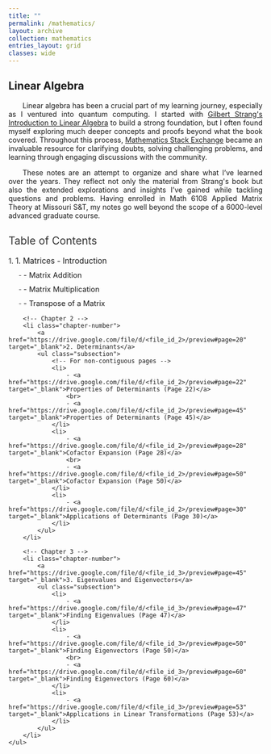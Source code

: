 ```yaml
---
title: ""
permalink: /mathematics/
layout: archive
collection: mathematics
entries_layout: grid
classes: wide
---
```


<style>
.text-block {
    text-align: justify;
    text-indent: 2em;
    margin-right: auto; /* Adjust this value as needed */
    max-width: 8.27in; /* Constrain to A4 width */
}
</style>

## Linear Algebra
<a name="linear-algebra"></a>
<div class="text-block">
 <p>Linear algebra has been a crucial part of my learning journey, especially as I ventured into quantum computing. I  started with <a href="https://archive.org/details/gilbert-strang-introduction-to-linear-algebra-fifth-edition/page/504/mode/2up">Gilbert Strang's Introduction to Linear Algebra</a> to build a strong foundation, but I often found myself exploring much deeper concepts and proofs beyond what the book covered. Throughout this process, <a href="https://math.stackexchange.com/users/223599/sooraj-soman">Mathematics Stack Exchange</a> became an invaluable resource for clarifying doubts, solving challenging problems, and learning through engaging discussions with the community.<br></p>
  <p>These notes are an attempt to organize and share what I’ve learned over the years. They reflect not only the material from Strang's book but also the extended explorations and insights I’ve gained while tackling questions and problems. Having enrolled in Math 6108 Applied Matrix Theory at Missouri S&T, my notes go well beyond the scope of a 6000-level advanced graduate course.</p>
</div>

<style>
    .toc {
        padding: 0; /* Remove padding */
        border: none; /* Remove border */
        max-width: 100%; /* Align with text environment */
        margin: 20px 0; /* Add spacing above and below */
        font-family: inherit; /* Use the same font as the page */
        font-weight: normal; /* Ensure no bolding */
    }
    .toc h2 {
        font-size: 1.5em;
        color: #333;
        text-align: left; /* Align with text */
        text-transform: none; /* Ensure title is not in uppercase */
        font-family: inherit; /* Use the same font as the page */
        font-weight: normal; /* Ensure no bolding */
    }
    .toc ul {
        list-style: none; /* Remove bullets */
        padding: 0; /* Remove default padding */
    }
    .toc li {
        margin: 10px 0;
        font-weight: normal; /* Ensure no bolding */
    }
    .toc a {
        text-decoration: none;
        font-size: 1.1em;
        text-transform: none; /* Ensure links are not in uppercase */
        font-family: inherit; /* Use the same font as the page */
        font-weight: normal; /* Ensure no bolding */
        color: inherit; /* Use the same color as normal text links */
    }
    .toc a:hover {
        text-decoration: underline;
    }
    .toc .subsection {
        margin-left: 20px; /* Indent subsections */
        font-size: 0.95em; /* Slightly smaller font size for subsections */
        font-weight: normal; /* Ensure no bolding */
    }
    .toc .subsection li::before {
        content: "- "; /* Add dash in front of subsections */
        color: #555; /* Optional: Change dash color */
    }
    .toc .chapter-number::before {
        content: counter(chapter) ". "; /* Numbering chapters */
        counter-increment: chapter;
    }
    .toc {
        counter-reset: chapter; /* Reset numbering */
    }
</style>

<div class="toc">
    <h2>Table of Contents</h2>
    <ul>
        <!-- Chapter 1 -->
        <li class="chapter-number">
            <a href="https://drive.google.com/file/d/<file_id_1>/preview" target="_blank">1. Matrices - Introduction</a>
            <ul class="subsection">
                <li><a href="https://drive.google.com/file/d/<file_id_1>/preview#page=13" target="_blank">- Matrix Addition</a></li>
                <li><a href="https://drive.google.com/file/d/<file_id_1>/preview#page=15" target="_blank">- Matrix Multiplication</a></li>
                <li><a href="https://drive.google.com/file/d/<file_id_1>/preview#page=17" target="_blank">- Transpose of a Matrix</a></li>
            </ul>
        </li>

        <!-- Chapter 2 -->
        <li class="chapter-number">
            <a href="https://drive.google.com/file/d/<file_id_2>/preview#page=20" target="_blank">2. Determinants</a>
            <ul class="subsection">
                <!-- For non-contiguous pages -->
                <li>
                    - <a href="https://drive.google.com/file/d/<file_id_2>/preview#page=22" target="_blank">Properties of Determinants (Page 22)</a>
                    <br>
                    - <a href="https://drive.google.com/file/d/<file_id_2>/preview#page=45" target="_blank">Properties of Determinants (Page 45)</a>
                </li>
                <li>
                    - <a href="https://drive.google.com/file/d/<file_id_2>/preview#page=28" target="_blank">Cofactor Expansion (Page 28)</a>
                    <br>
                    - <a href="https://drive.google.com/file/d/<file_id_2>/preview#page=50" target="_blank">Cofactor Expansion (Page 50)</a>
                </li>
                <li>
                    - <a href="https://drive.google.com/file/d/<file_id_2>/preview#page=30" target="_blank">Applications of Determinants (Page 30)</a>
                </li>
            </ul>
        </li>

        <!-- Chapter 3 -->
        <li class="chapter-number">
            <a href="https://drive.google.com/file/d/<file_id_3>/preview#page=45" target="_blank">3. Eigenvalues and Eigenvectors</a>
            <ul class="subsection">
                <li>
                    - <a href="https://drive.google.com/file/d/<file_id_3>/preview#page=47" target="_blank">Finding Eigenvalues (Page 47)</a>
                </li>
                <li>
                    - <a href="https://drive.google.com/file/d/<file_id_3>/preview#page=50" target="_blank">Finding Eigenvectors (Page 50)</a>
                    <br>
                    - <a href="https://drive.google.com/file/d/<file_id_3>/preview#page=60" target="_blank">Finding Eigenvectors (Page 60)</a>
                </li>
                <li>
                    - <a href="https://drive.google.com/file/d/<file_id_3>/preview#page=53" target="_blank">Applications in Linear Transformations (Page 53)</a>
                </li>
            </ul>
        </li>
    </ul>
</div>
